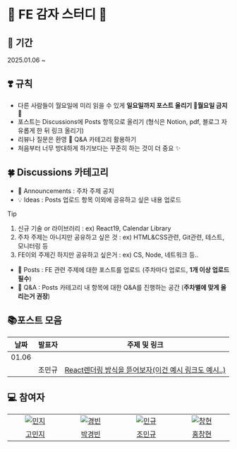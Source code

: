 # 🍟 FE 감자 스터디 🍟
## 📆 기간 
2025.01.06 ~ 
## ❣️ 규칙
- 다른 사람들이 월요일에 미리 읽을 수 있게 **일요일까지 포스트 올리기 🚫월요일 금지🚫**
- 포스트는 Discussions에 Posts 항목으로 올리기 (형식은 Notion, pdf, 블로그 자유롭게 한 뒤 링크 올리기)
- 리뷰나 질문은 환영 🎉 Q&A 카테고리 활용하기
- 처음부터 너무 방대하게 하기보다는 꾸준히 하는 것이 더 중요 ✨
## 🍀 Discussions 카테고리
- 📣 Announcements : 주차 주제 공지
- 💡 Ideas : Posts 업로드 항목 이외에 공유하고 싶은 내용 업로드
> [!TIP]
> 1. 신규 기술 or 라이브러리 : ex) React19, Calendar Library
> 2. 주차 주제는 아니지만 공유하고 싶은 것 : ex) HTML&CSS관련, Git관련, 테스트, 모니터링 등
> 3. FE이외 주제긴 하지만 공유하고 싶은거 : ex) CS, Node, 네트워크 등..
- 💬 Posts : FE 관련 주제에 대한 포스트를 업로드 (주차마다 업로드, **1개 이상 업로드 필수**)
- 🙏 Q&A : Posts 카테고리 내 항목에 대한 Q&A를 진행하는 공간 (**주차별에 맞게 올리는거 권장**)
## 📚포스트 모음 
| 날짜 | 발표자 | 주제 및 링크 |
| :--: | :--: | :--: |
|01.06|||
|| 조민규 | [React렌더링 방식을 뜯어보자(이건 예시 링크도 예시..)](https://github.com/Ariling) |

## 💻 참여자
<table>
  <tr>
    <td align="center" width="130px">
      <a href="https://github.com/gominzip" target="_blank">
        <img src="https://avatars.githubusercontent.com/gominzip" alt="민지" />
      </a>
    </td>
    <td align="center" width="130px">
      <a href="https://github.com/Gyeongbin" target="_blank">
        <img src="https://avatars.githubusercontent.com/Gyeongbin" alt="경빈" />
      </a>
    </td>
     <td align="center" width="130px">
      <a href="https://github.com/Ariling" target="_blank">
        <img src="https://avatars.githubusercontent.com/Ariling" alt="민규" />
      </a>
    </td>
    <td align="center" width="130px">
      <a href="https://github.com/spearStr" target="_blank">
        <img src="https://avatars.githubusercontent.com/spearStr" alt="창현" />
      </a>
    </td>
  </tr>
  <tr>
    <td align="center">
      <a href="https://github.com/MrMirror21" target="_blank">
        고민지
      </a>
    </td>
    <td align="center">
      <a href="https://github.com/a-honey" target="_blank">
        박경빈
      </a>
    </td>
    <td align="center">
      <a href="https://github.com/imeureka" target="_blank">
        조민규
      </a>
    </td>
    <td align="center">
      <a href="https://github.com/sudosubin" target="_blank">
        홍창현
      </a>
    </td>
  </tr>
</table>
